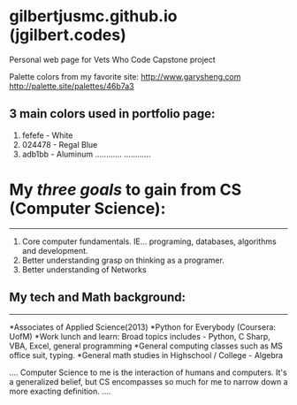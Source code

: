 # gilbertjusmc.github.io (jgilbert.codes)

Personal web page for Vets Who Code Capstone project

Palette colors from my favorite site: http://www.garysheng.com
http://palette.site/palettes/46b7a3

## 3 main colors used in portfolio page:

1. fefefe - White
2. 024478 - Regal Blue
3. adb1bb - Aluminum
   ............
   ............

# My _three goals_ to gain from CS (Computer Science):

---

1. Core computer fundamentals. IE... programing, databases, algorithms and development.
2. Better understanding grasp on thinking as a programer.
3. Better understanding of Networks

## My tech and Math background:

---

*Associates of Applied Science(2013)
*Python for Everybody (Coursera: UofM)
*Work lunch and learn: Broad topics includes - Python, C Sharp, VBA, Excel, general programming
*General computing classes such as MS office suit, typing.
\*General math studies in Highschool / College - Algebra

....
Computer Science to me is the interaction of humans and computers. It's a generalized belief, but CS encompasses so much for me to narrow down a more exacting definition.
....
